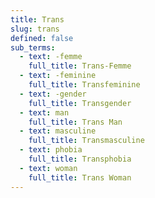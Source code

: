 ```yaml
---
title: Trans
slug: trans
defined: false
sub_terms:
  - text: -femme
    full_title: Trans-Femme
  - text: -feminine
    full_title: Transfeminine
  - text: -gender
    full_title: Transgender
  - text: man
    full_title: Trans Man
  - text: masculine
    full_title: Transmasculine
  - text: phobia
    full_title: Transphobia
  - text: woman
    full_title: Trans Woman
---
```

